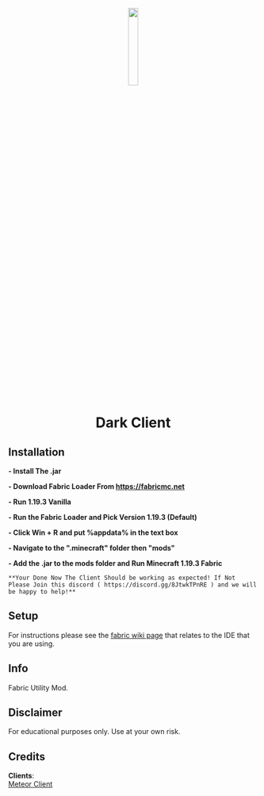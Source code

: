 
<p align="center">
<img src="https://cdn.discordapp.com/icons/1063226592274419852/54eb3bd141716b6fa08f544184050cec.png?size=4096" width="20%"/>
</p>

<h1 align="center">Dark Client</h1>

## Installation
**- Install The .jar**

**- Download Fabric Loader From https://fabricmc.net**

**- Run 1.19.3 Vanilla**

**- Run the Fabric Loader and Pick Version 1.19.3 (Default)**

**- Click Win + R and put %appdata% in the text box**

**- Navigate to the ".minecraft" folder then "mods"**

**- Add the .jar to the mods folder and Run Minecraft 1.19.3 Fabric**

    **Your Done Now The Client Should be working as expected! If Not Please Join this discord ( https://discord.gg/8JtwkTPnRE ) and we will be happy to help!**
## Setup

For instructions please see the [fabric wiki page](https://fabricmc.net/wiki/tutorial:setup) that relates to the IDE that you are using.

## Info

Fabric Utility Mod.

## Disclaimer

For educational purposes only. Use at your own risk.

## Credits
**Clients**:  
[Meteor Client](https://github.com/MeteorDevelopment/meteor-client)  
